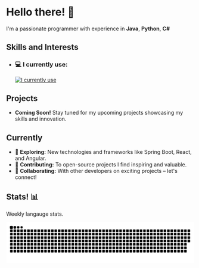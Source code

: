 # Hello there! 👋

I'm a passionate programmer with experience in **Java**, **Python**, **C#**

## Skills and Interests

- ### 💻 I currently use:
  [![I currently use](https://skillicons.dev/icons?i=python,django,rust,java,cs,dotnet,raspberrypi,arduino,html,css,javascript,bootstrap,wordpress,mysql,godot,figma,github,vscode,idea,docker,linux,blender,ps,pr,ae&perline=8)](https://skillicons.dev)

## Projects

- **Coming Soon!** Stay tuned for my upcoming projects showcasing my skills and innovation.

## Currently

- 🌱 **Exploring:** New technologies and frameworks like Spring Boot, React, and Angular.
- 🚀 **Contributing:** To open-source projects I find inspiring and valuable.
- 👥 **Collaborating:** With other developers on exciting projects – let's connect!



## Stats! 📊
Weekly langauge stats.

<!--START_SECTION:waka-->

<!--END_SECTION:waka-->


<a href=#><img src="https://github.com/Yoursole1/Yoursole1/blob/output/github-contribution-grid-snake.svg"></a>
